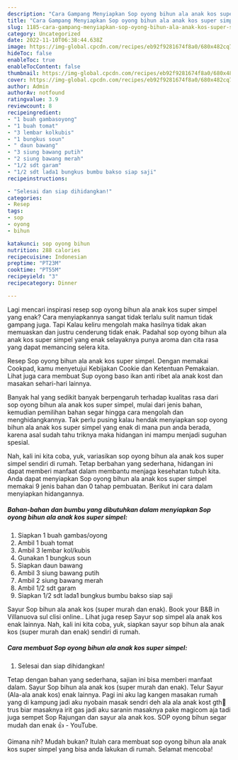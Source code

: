 ```yaml
---
description: "Cara Gampang Menyiapkan Sop oyong bihun ala anak kos super simpelMenu Sahur"
title: "Cara Gampang Menyiapkan Sop oyong bihun ala anak kos super simpelMenu Sahur"
slug: 1185-cara-gampang-menyiapkan-sop-oyong-bihun-ala-anak-kos-super-simpelmenu-sahur
category: Uncategorized
date: 2022-11-10T06:38:44.638Z
image: https://img-global.cpcdn.com/recipes/eb92f9281674f8a0/680x482cq70/sop-oyong-bihun-ala-anak-kos-super-simpel-foto-resep-utama.jpg
hideToc: false
enableToc: true
enableTocContent: false
thumbnail: https://img-global.cpcdn.com/recipes/eb92f9281674f8a0/680x482cq70/sop-oyong-bihun-ala-anak-kos-super-simpel-foto-resep-utama.jpg
cover: https://img-global.cpcdn.com/recipes/eb92f9281674f8a0/680x482cq70/sop-oyong-bihun-ala-anak-kos-super-simpel-foto-resep-utama.jpg
author: Admin
authorAv: notfound
ratingvalue: 3.9
reviewcount: 8
recipeingredient:
- "1 buah gambasoyong"
- "1 buah tomat"
- "3 lembar kolkubis"
- "1 bungkus soun"
- " daun bawang"
- "3 siung bawang putih"
- "2 siung bawang merah"
- "1/2 sdt garam"
- "1/2 sdt lada1 bungkus bumbu bakso siap saji"
recipeinstructions:

- "Selesai dan siap dihidangkan!"
categories:
- Resep
tags:
- sop
- oyong
- bihun

katakunci: sop oyong bihun 
nutrition: 288 calories
recipecuisine: Indonesian
preptime: "PT23M"
cooktime: "PT55M"
recipeyield: "3"
recipecategory: Dinner

---
```



Lagi mencari inspirasi resep sop oyong bihun ala anak kos super simpel yang enak? Cara menyiapkannya sangat tidak terlalu sulit namun tidak gampang juga. Tapi Kalau keliru mengolah maka hasilnya tidak akan memuaskan dan justru cenderung tidak enak. Padahal sop oyong bihun ala anak kos super simpel yang enak selayaknya punya aroma dan cita rasa yang dapat memancing selera kita.


Resep Sop oyong bihun ala anak kos super simpel. Dengan memakai Cookpad, kamu menyetujui Kebijakan Cookie dan Ketentuan Pemakaian. Lihat juga cara membuat Sup oyong baso ikan anti ribet ala anak kost dan masakan sehari-hari lainnya.

Banyak hal yang sedikit banyak berpengaruh terhadap kualitas rasa dari sop oyong bihun ala anak kos super simpel, mulai dari jenis bahan, kemudian pemilihan bahan segar hingga cara mengolah dan menghidangkannya. Tak perlu pusing kalau hendak menyiapkan sop oyong bihun ala anak kos super simpel yang enak di mana pun anda berada, karena asal sudah tahu triknya maka hidangan ini mampu menjadi suguhan spesial.


Nah, kali ini kita coba, yuk, variasikan sop oyong bihun ala anak kos super simpel sendiri di rumah. Tetap berbahan yang sederhana, hidangan ini dapat memberi manfaat dalam membantu menjaga kesehatan tubuh kita. Anda dapat menyiapkan Sop oyong bihun ala anak kos super simpel memakai 9 jenis bahan dan 0 tahap pembuatan. Berikut ini cara dalam menyiapkan hidangannya.

<!--inarticleads1-->

##### Bahan-bahan dan bumbu yang dibutuhkan dalam menyiapkan Sop oyong bihun ala anak kos super simpel:

1. Siapkan 1 buah gambas/oyong
1. Ambil 1 buah tomat
1. Ambil 3 lembar kol/kubis
1. Gunakan 1 bungkus soun
1. Siapkan  daun bawang
1. Ambil 3 siung bawang putih
1. Ambil 2 siung bawang merah
1. Ambil 1/2 sdt garam
1. Siapkan 1/2 sdt lada1 bungkus bumbu bakso siap saji


Sayur Sop bihun ala anak kos (super murah dan enak). Book your B&amp;B in Villanuova sul clisi online.. Lihat juga resep Sayur sop simpel ala anak kos enak lainnya. Nah, kali ini kita coba, yuk, siapkan sayur sop bihun ala anak kos (super murah dan enak) sendiri di rumah. 

<!--inarticleads2-->

##### Cara membuat Sop oyong bihun ala anak kos super simpel:


1. Selesai dan siap dihidangkan!

Tetap dengan bahan yang sederhana, sajian ini bisa memberi manfaat dalam. Sayur Sop bihun ala anak kos (super murah dan enak). Telur Sayur (Ala-ala anak kos) enak lainnya. Pagi ini aku lag kangen masakan rumah yang di kampung jadi aku nyobain masak sendri deh ala ala anak kost gth🤭trus biar masaknya irit gas jadi aku saranin masaknya pake magicom aja tadi juga sempet Sop Rajungan dan sayur ala anak kos. SOP oyong bihun segar mudah dan enak 👍 - YouTube. 

Gimana nih? Mudah bukan? Itulah cara membuat sop oyong bihun ala anak kos super simpel yang bisa anda lakukan di rumah. Selamat mencoba!
